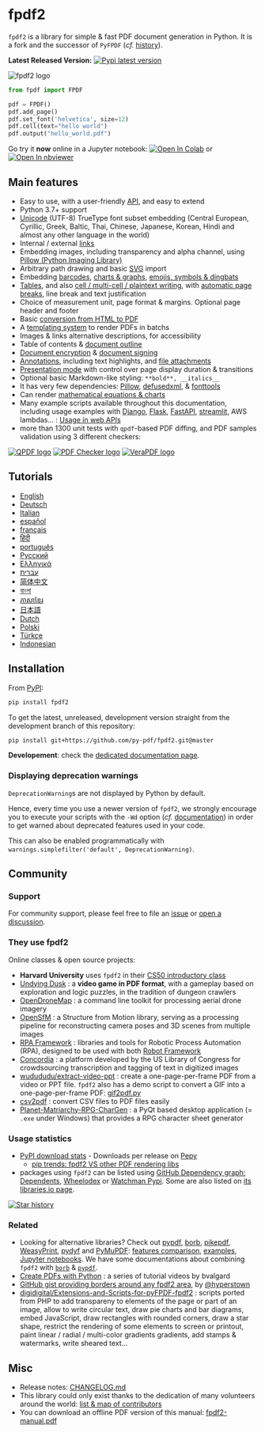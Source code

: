 # fpdf2 #

`fpdf2` is a library for simple & fast PDF document generation in Python.
It is a fork and the successor of `PyFPDF` (_cf._ [history](https://py-pdf.github.io/fpdf2/History.html)).

**Latest Released Version:** [![Pypi latest version](https://img.shields.io/pypi/v/fpdf2.svg)](https://pypi.python.org/pypi/fpdf2)

![fpdf2 logo](fpdf2-logo.png)

```python
from fpdf import FPDF

pdf = FPDF()
pdf.add_page()
pdf.set_font('helvetica', size=12)
pdf.cell(text="hello world")
pdf.output("hello_world.pdf")
```

Go try it **now** online in a Jupyter notebook: [![Open In Colab](https://colab.research.google.com/assets/colab-badge.svg)](https://colab.research.google.com/github/py-pdf/fpdf2/blob/master/tutorial/notebook.ipynb) or [![Open In nbviewer](https://img.shields.io/badge/Open_In-nbviewer-blue?logo=jupyter)](https://nbviewer.org/github/py-pdf/fpdf2/blob/master/tutorial/notebook.ipynb)

## Main features ##

* Easy to use, with a user-friendly [API](https://py-pdf.github.io/fpdf2/fpdf/), and easy to extend
* Python 3.7+ support
* [Unicode](Unicode.md) (UTF-8) TrueType font subset embedding (Central European, Cyrillic, Greek, Baltic, Thai, Chinese, Japanese, Korean, Hindi and almost any other language in the world)
* Internal / external [links](Links.md)
* Embedding images, including transparency and alpha channel, using [Pillow (Python Imaging Library)](https://pillow.readthedocs.io/en/stable/)
* Arbitrary path drawing and basic [SVG](SVG.md) import
* Embedding [barcodes](Barcodes.md), [charts & graphs](Maths.md), [emojis, symbols & dingbats](EmojisSymbolsDingbats.md)
* [Tables](Tables.md), and also [cell / multi-cell / plaintext writing](Text.md), with [automatic page breaks](PageBreaks.md), line break and text justification
* Choice of measurement unit, page format & margins. Optional page header and footer
* Basic [conversion from HTML to PDF](HTML.md)
* A [templating system](Templates.md) to render PDFs in batchs
* Images & links alternative descriptions, for accessibility
* Table of contents & [document outline](DocumentOutlineAndTableOfContents.md)
* [Document encryption](Encryption.md) & [document signing](Signing.md)
* [Annotations](Annotations.md), including text highlights, and [file attachments](FileAttachments.md)
* [Presentation mode](Presentations.md) with control over page display duration & transitions
* Optional basic Markdown-like styling: `**bold**, __italics__`
* It has very few dependencies: [Pillow](https://pillow.readthedocs.io/en/stable/), [defusedxml](https://pypi.org/project/defusedxml/), & [fonttools](https://pypi.org/project/fonttools/)
* Can render [mathematical equations & charts](https://py-pdf.github.io/fpdf2/Maths.html)
* Many example scripts available throughout this documentation, including usage examples with [Django](https://www.djangoproject.com/), [Flask](https://flask.palletsprojects.com), [FastAPI](https://fastapi.tiangolo.com/), [streamlit](https://streamlit.io/), AWS lambdas... : [Usage in web APIs](UsageInWebAPI.md)
* more than 1300 unit tests with `qpdf`-based PDF diffing, and PDF samples validation using 3 different checkers:

[![QPDF logo](qpdf-logo.svg)](https://github.com/qpdf/qpdf)
[![PDF Checker logo](pdfchecker-logo.png)](https://www.datalogics.com/products/pdf-tools/pdf-checker/)
[![VeraPDF logo](vera-logo.jpg)](https://verapdf.org)

## Tutorials ##

* [English](Tutorial.md)
* [Deutsch](Tutorial-de.md)
* [Italian](Tutorial-it.md)
* [español](Tutorial-es.md)
* [français](Tutorial-fr.md)
* [हिंदी](Tutorial-hi.md)
* [português](Tutorial-pt.md)
* [Русский](Tutorial-ru.md)
* [Ελληνικά](Tutorial-gr.md)
* [עברית](Tutorial-he.md)
* [简体中文](Tutorial-zh.md)
* [বাংলা](Tutorial-bn.md)
* [ភាសាខ្មែរ](Tutorial-km.md)
* [日本語](Tutorial-ja.md)
* [Dutch](Tutorial-nl.md)
* [Polski](Tutorial-pl.md)
* [Türkçe](Tutorial-tr.md)
* [Indonesian](Tutorial-id.md)

## Installation ##

From [PyPI](https://pypi.python.org/pypi/fpdf2):
```bash
pip install fpdf2
```

To get the latest, unreleased, development version straight from the development branch of this repository:

```bash
pip install git+https://github.com/py-pdf/fpdf2.git@master
```

**Developement**: check the [dedicated documentation page](Development.md).

### Displaying deprecation warnings
`DeprecationWarning`s are not displayed by Python by default.

Hence, every time you use a newer version of `fpdf2`, we strongly encourage you to execute your scripts
with the `-Wd` option (_cf._ [documentation](https://docs.python.org/3/using/cmdline.html#cmdoption-W)) 
in order to get warned about deprecated features used in your code.

This can also be enabled programmatically with `warnings.simplefilter('default', DeprecationWarning)`.

## Community ##

### Support ###

For community support, please feel free to file an [issue](https://github.com/py-pdf/fpdf2/issues)
or [open a discussion](https://github.com/py-pdf/fpdf2/discussions).

### They use fpdf2 ###
<!-- cf. Watchman Pypi & DavHau/pypi-deps-db -->
Online classes & open source projects:

* **Harvard University** uses `fpdf2` in their [CS50 introductory class](https://cs50.harvard.edu/python/2022/psets/8/shirtificate/)
* [Undying Dusk](https://lucas-c.itch.io/undying-dusk) : a **video game in PDF format**, with a gameplay based on exploration and logic puzzles, in the tradition of dungeon crawlers
* [OpenDroneMap](https://github.com/OpenDroneMap/ODM) : a command line toolkit for processing aerial drone imagery
* [OpenSfM](https://github.com/mapillary/OpenSfM) : a Structure from Motion library, serving as a processing pipeline for reconstructing camera poses and 3D scenes from multiple images
* [RPA Framework](https://github.com/robocorp/rpaframework) : libraries and tools for Robotic Process Automation (RPA), designed to be used with both [Robot Framework](https://robotframework.org)
* [Concordia](https://github.com/LibraryOfCongress/concordia) : a platform developed by the US Library of Congress for crowdsourcing transcription and tagging of text in digitized images
* [wudududu/extract-video-ppt](https://github.com/wudududu/extract-video-ppt) : create a one-page-per-frame PDF from a video or PPT file.
  `fpdf2` also has a demo script to convert a GIF into a one-page-per-frame PDF: [gif2pdf.py](https://github.com/py-pdf/fpdf2/blob/master/tutorial/gif2pdf.py)
* [csv2pdf](https://github.com/TECH-SAVVY-GUY/csv2pdf) : convert CSV files to PDF files easily
* [Planet-Matriarchy-RPG-CharGen](https://github.com/ShawnDriscoll/Planet-Matriarchy-RPG-CharGen) : a PyQt based desktop application (= `.exe` under Windows) that provides a RPG character sheet generator

### Usage statistics

- [PyPI download stats](https://pypistats.org/packages/fpdf2) - Downloads per release on [Pepy](https://pepy.tech/project/fpdf2)
  - [pip trends: fpdf2 VS other PDF rendering libs](https://piptrends.com/compare/fpdf2-vs-fpdf-vs-pypdf-vs-borb-vs-reportlab)
- packages using `fpdf2` can be listed using [GitHub Dependency graph: Dependents](https://github.com/py-pdf/fpdf2/network/dependents),
[Wheelodex](https://www.wheelodex.org/projects/fpdf2/rdepends/) or [Watchman Pypi](http://www.watchman-pypi.com).
Some are also listed on [its libraries.io page](https://libraries.io/pypi/fpdf2).

[![Star history](https://api.star-history.com/svg?repos=py-pdf/fpdf2)](https://star-history.com/#py-pdf/fpdf2)

### Related ###

* Looking for alternative libraries? Check out [pypdf](https://github.com/py-pdf/pypdf), [borb](https://github.com/jorisschellekens/borb), [pikepdf](https://github.com/pikepdf/pikepdf), [WeasyPrint](https://github.com/Kozea/WeasyPrint), [pydyf](https://pypi.org/project/pydyf/) and [PyMuPDF](https://pymupdf.readthedocs.io/en/latest/index.html): [features comparison](https://pymupdf.readthedocs.io/en/latest/about.html), [examples](https://github.com/pymupdf/PyMuPDF-Utilities/tree/master/examples#examples), [Jupyter notebooks](https://github.com/pymupdf/PyMuPDF-Utilities/tree/master/jupyter-notebooks).
  We have some documentations about combining `fpdf2` with [`borb`](CombineWithBorb.md) & [`pypdf`](CombineWithPypdf.md).
* [Create PDFs with Python](https://www.youtube.com/playlist?list=PLjNQtX45f0dR9K2sMJ5ad9wVjqslNBIC0) : a series of tutorial videos by bvalgard
* [GitHub gist providing borders around any fpdf2 area](https://gist.github.com/hyperstown/88a44b28313549a43255f590f4915b1a), by [@hyperstown](https://github.com/hyperstown)
* [digidigital/Extensions-and-Scripts-for-pyFPDF-fpdf2](https://github.com/digidigital/Extensions-and-Scripts-for-pyFPDF-fpdf2) : scripts ported from PHP to add transpareny to elements of the page or part of an image, allow to write circular text,
   draw pie charts and bar diagrams, embed JavaScript, draw rectangles with rounded corners, draw a star shape,
   restrict the rendering of some elements to screen or printout, paint linear / radial / multi-color gradients gradients, add stamps & watermarks, write sheared text...

## Misc ##

* Release notes: [CHANGELOG.md](https://github.com/py-pdf/fpdf2/blob/master/CHANGELOG.md)
* This library could only exist thanks to the dedication of many volunteers around the world:
  [list & map of contributors](https://github.com/py-pdf/fpdf2/blob/master/README.md#contributors-)
* You can download an offline PDF version of this manual: [fpdf2-manual.pdf](fpdf2-manual.pdf)
